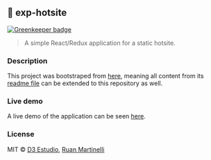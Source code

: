 ## :runner: exp-hotsite

[![Greenkeeper badge](https://badges.greenkeeper.io/ruanmartinelli/exp-hotsite.svg)](https://greenkeeper.io/)

> A simple React/Redux application for a static hotsite.

### Description

This project was bootstraped from [here](https://github.com/d3estudio/d3test-front), meaning all content from its [readme file](https://github.com/d3estudio/d3test-front/blob/master/README.md) can be extended to this repository as well.

### Live demo

A live demo of the application can be seen [here](http://exp-hotsite.surge.sh/).

### License

MIT © [D3 Estudio](https://d3.do/), [Ruan Martinelli](https://ruanmartinelli.com)